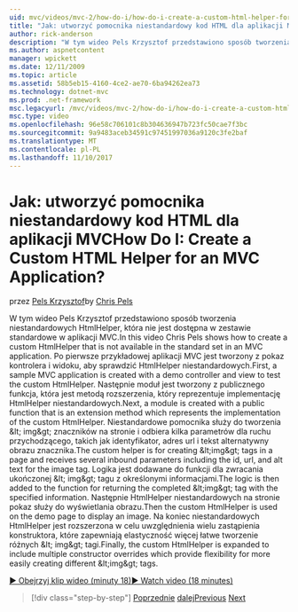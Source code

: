 ```yaml
---
uid: mvc/videos/mvc-2/how-do-i/how-do-i-create-a-custom-html-helper-for-an-mvc-application
title: "Jak: utworzyć pomocnika niestandardowy kod HTML dla aplikacji MVC | Dokumentacja firmy Microsoft"
author: rick-anderson
description: "W tym wideo Pels Krzysztof przedstawiono sposób tworzenia niestandardowych HtmlHelper, która nie jest dostępna w zestawie standardowe w aplikacji MVC. Pierwszy, tawienia aplikacji MVC próbki..."
ms.author: aspnetcontent
manager: wpickett
ms.date: 12/11/2009
ms.topic: article
ms.assetid: 58b5eb15-4160-4ce2-ae70-6ba94262ea73
ms.technology: dotnet-mvc
ms.prod: .net-framework
msc.legacyurl: /mvc/videos/mvc-2/how-do-i/how-do-i-create-a-custom-html-helper-for-an-mvc-application
msc.type: video
ms.openlocfilehash: 96e58c706101c8b304636947b723fc50cae7f3bc
ms.sourcegitcommit: 9a9483aceb34591c97451997036a9120c3fe2baf
ms.translationtype: MT
ms.contentlocale: pl-PL
ms.lasthandoff: 11/10/2017
---
```

<a name="how-do-i-create-a-custom-html-helper-for-an-mvc-application"></a><span data-ttu-id="e2f6d-105">Jak: utworzyć pomocnika niestandardowy kod HTML dla aplikacji MVC</span><span class="sxs-lookup"><span data-stu-id="e2f6d-105">How Do I: Create a Custom HTML Helper for an MVC Application?</span></span>
====================
<span data-ttu-id="e2f6d-106">przez [Pels Krzysztof](https://twitter.com/chrispels)</span><span class="sxs-lookup"><span data-stu-id="e2f6d-106">by [Chris Pels](https://twitter.com/chrispels)</span></span>

<span data-ttu-id="e2f6d-107">W tym wideo Pels Krzysztof przedstawiono sposób tworzenia niestandardowych HtmlHelper, która nie jest dostępna w zestawie standardowe w aplikacji MVC.</span><span class="sxs-lookup"><span data-stu-id="e2f6d-107">In this video Chris Pels shows how to create a custom HtmlHelper that is not available in the standard set in an MVC application.</span></span> <span data-ttu-id="e2f6d-108">Po pierwsze przykładowej aplikacji MVC jest tworzony z pokaz kontrolera i widoku, aby sprawdzić HtmlHelper niestandardowych.</span><span class="sxs-lookup"><span data-stu-id="e2f6d-108">First, a sample MVC application is created with a demo controller and view to test the custom HtmlHelper.</span></span> <span data-ttu-id="e2f6d-109">Następnie moduł jest tworzony z publicznego funkcja, która jest metodą rozszerzenia, który reprezentuje implementację HtmlHelper niestandardowych.</span><span class="sxs-lookup"><span data-stu-id="e2f6d-109">Next, a module is created with a public function that is an extension method which represents the implementation of the custom HtmlHelper.</span></span> <span data-ttu-id="e2f6d-110">Niestandardowe pomocnika służy do tworzenia &amp;lt; img&amp;gt; znaczników na stronie i odbiera kilka parametrów dla ruchu przychodzącego, takich jak identyfikator, adres url i tekst alternatywny obrazu znacznika.</span><span class="sxs-lookup"><span data-stu-id="e2f6d-110">The custom helper is for creating &amp;lt;img&amp;gt; tags in a page and receives several inbound parameters including the id, url, and alt text for the image tag.</span></span> <span data-ttu-id="e2f6d-111">Logika jest dodawane do funkcji dla zwracania ukończonej &amp;lt; img&amp;gt; tagu z określonymi informacjami.</span><span class="sxs-lookup"><span data-stu-id="e2f6d-111">The logic is then added to the function for returning the completed &amp;lt;img&amp;gt; tag with the specified information.</span></span> <span data-ttu-id="e2f6d-112">Następnie HtmlHelper niestandardowych na stronie pokaz służy do wyświetlania obrazu.</span><span class="sxs-lookup"><span data-stu-id="e2f6d-112">Then the custom HtmlHelper is used on the demo page to display an image.</span></span> <span data-ttu-id="e2f6d-113">Na koniec niestandardowych HtmlHelper jest rozszerzona w celu uwzględnienia wielu zastąpienia konstruktora, które zapewniają elastyczność więcej łatwe tworzenie różnych &amp;lt; img&amp;gt; tagi.</span><span class="sxs-lookup"><span data-stu-id="e2f6d-113">Finally, the custom HtmlHelper is expanded to include multiple constructor overrides which provide flexibility for more easily creating different &amp;lt;img&amp;gt; tags.</span></span>

[<span data-ttu-id="e2f6d-114">&#9654; Obejrzyj klip wideo (minuty 18)</span><span class="sxs-lookup"><span data-stu-id="e2f6d-114">&#9654; Watch video (18 minutes)</span></span>](https://channel9.msdn.com/Blogs/ASP-NET-Site-Videos/how-do-i-create-a-custom-html-helper-for-an-mvc-application)

>[!div class="step-by-step"]
<span data-ttu-id="e2f6d-115">[Poprzednie](how-do-i-implement-view-models-to-manage-data-for-aspnet-mvc-views.md)
[dalej](how-do-i-work-with-model-binders-in-an-mvc-application.md)</span><span class="sxs-lookup"><span data-stu-id="e2f6d-115">[Previous](how-do-i-implement-view-models-to-manage-data-for-aspnet-mvc-views.md)
[Next](how-do-i-work-with-model-binders-in-an-mvc-application.md)</span></span>
